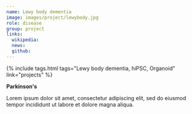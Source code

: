 ```yaml
---
name: Lewy body dementia
image: images/project/lewybody.jpg
role: disease
group: project
links:
  wikipedia:
  news:
  github:
---
```


{%
  include tags.html
  tags="Lewy body dementia, hiPSC, Organoid"
  link="projects"
%}

<strong>Parkinson's</strong>

Lorem ipsum dolor sit amet, consectetur adipiscing elit, sed do eiusmod tempor incididunt ut labore et dolore magna aliqua.
